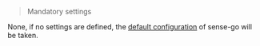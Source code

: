> Mandatory settings

None, if no settings are defined, the [default configuration](./lib/deafult-config.yml) of sense-go will be taken.
